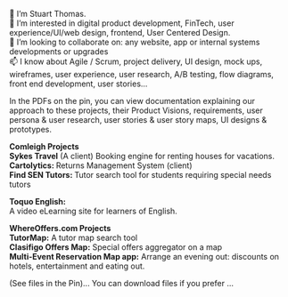 <!--- Stubthomas/Stubthomas is a ✨ special ✨ repository because its `README.md` (this file) appears on your GitHub profile.
You can click the Preview link to take a look at your changes.--->
 👋 I’m Stuart Thomas.<br>
 👀 I’m interested in digital product development, FinTech, user experience/UI/web design, frontend, User Centered Design.<br>
 💞️ I’m looking to collaborate on: any website, app or internal systems developments or upgrades<br>
 📫 I know about Agile / Scrum, project delivery, UI design, mock ups, wireframes, user experience, user research, A/B testing, flow diagrams, front end development, user stories...<br>
 
In the PDFs on the pin, you can view documentation explaining our approach to these projects, their Product Visions, requirements, user persona & user research, user stories & user story maps, UI designs & prototypes.<br>
 
<b>Comleigh Projects</b><br>
<b>Sykes Travel</b> (A client) Booking engine for renting houses for vacations.<br> 
<b>Cartolytics: </b>Returns Management System (client)<br>
<b>Find SEN Tutors: </b> Tutor search tool for students requiring special needs tutors<br>

<b>Toquo English:</b> <br>
A video eLearning site for learners of English.<br>

<b>WhereOffers.com Projects</b><br> 
<b>    TutorMap:</b> A tutor map search tool <br>
<b>    Clasifigo Offers Map:</b> Special offers aggregator on a map <br>
<b>    Multi-Event Reservation Map app:</b> Arrange an evening out: discounts on hotels, entertainment and eating out. <br>
<b> </b>

(See files in the Pin)... You can download files if you prefer ...



